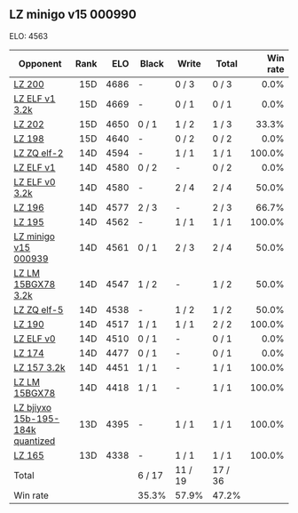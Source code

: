 ## LZ minigo v15 000990 ##

ELO: 4563

Opponent | Rank | ELO | Black | Write | Total | Win rate
---------|-----:|----:|-------|-------|-------|-------:
[LZ 200](LZ%20200.md) | 15D | 4686 | - | 0 / 3 | 0 / 3 | 0.0%
[LZ ELF v1 3.2k](LZ%20ELF%20v1%203.2k.md) | 15D | 4669 | - | 0 / 1 | 0 / 1 | 0.0%
[LZ 202](LZ%20202.md) | 15D | 4650 | 0 / 1 | 1 / 2 | 1 / 3 | 33.3%
[LZ 198](LZ%20198.md) | 15D | 4640 | - | 0 / 2 | 0 / 2 | 0.0%
[LZ ZQ elf-2](LZ%20ZQ%20elf-2.md) | 14D | 4594 | - | 1 / 1 | 1 / 1 | 100.0%
[LZ ELF v1](LZ%20ELF%20v1.md) | 14D | 4580 | 0 / 2 | - | 0 / 2 | 0.0%
[LZ ELF v0 3.2k](LZ%20ELF%20v0%203.2k.md) | 14D | 4580 | - | 2 / 4 | 2 / 4 | 50.0%
[LZ 196](LZ%20196.md) | 14D | 4577 | 2 / 3 | - | 2 / 3 | 66.7%
[LZ 195](LZ%20195.md) | 14D | 4562 | - | 1 / 1 | 1 / 1 | 100.0%
[LZ minigo v15 000939](LZ%20minigo%20v15%20000939.md) | 14D | 4561 | 0 / 1 | 2 / 3 | 2 / 4 | 50.0%
[LZ LM 15BGX78 3.2k](LZ%20LM%2015BGX78%203.2k.md) | 14D | 4547 | 1 / 2 | - | 1 / 2 | 50.0%
[LZ ZQ elf-5](LZ%20ZQ%20elf-5.md) | 14D | 4538 | - | 1 / 2 | 1 / 2 | 50.0%
[LZ 190](LZ%20190.md) | 14D | 4517 | 1 / 1 | 1 / 1 | 2 / 2 | 100.0%
[LZ ELF v0](LZ%20ELF%20v0.md) | 14D | 4510 | 0 / 1 | - | 0 / 1 | 0.0%
[LZ 174](LZ%20174.md) | 14D | 4477 | 0 / 1 | - | 0 / 1 | 0.0%
[LZ 157 3.2k](LZ%20157%203.2k.md) | 14D | 4451 | 1 / 1 | - | 1 / 1 | 100.0%
[LZ LM 15BGX78](LZ%20LM%2015BGX78.md) | 14D | 4418 | 1 / 1 | - | 1 / 1 | 100.0%
[LZ bjiyxo 15b-195-184k quantized](LZ%20bjiyxo%2015b-195-184k%20quantized.md) | 13D | 4395 | - | 1 / 1 | 1 / 1 | 100.0%
[LZ 165](LZ%20165.md) | 13D | 4338 | - | 1 / 1 | 1 / 1 | 100.0%
Total | | | 6 / 17 | 11 / 19 | 17 / 36 | 
Win rate| | | 35.3% | 57.9% | 47.2% | 

